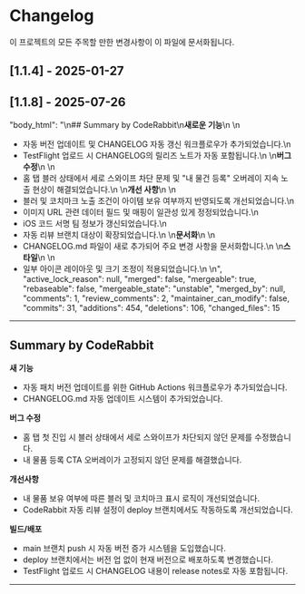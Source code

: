 # Changelog

이 프로젝트의 모든 주목할 만한 변경사항이 이 파일에 문서화됩니다.

  
## [1.1.4] - 2025-01-27
## [1.1.8] - 2025-07-26

"body_html": "\n## Summary by CodeRabbit\n**새로운 기능**\n
\n
- 자동 버전 업데이트 및 CHANGELOG 자동 갱신 워크플로우가 추가되었습니다.\n
- TestFlight 업로드 시 CHANGELOG의 릴리즈 노트가 자동 포함됩니다.\n
\n**버그 수정**\n
\n
- 홈 탭 블러 상태에서 세로 스와이프 차단 문제 및 \"내 물건 등록\" 오버레이 지속 노출 현상이 해결되었습니다.\n
\n**개선 사항**\n
\n
- 블러 및 코치마크 노출 조건이 아이템 보유 여부까지 반영되도록 개선되었습니다.\n
- 이미지 URL 관련 데이터 필드 및 매핑이 일관성 있게 정정되었습니다.\n
- iOS 코드 서명 팀 정보가 갱신되었습니다.\n
- 자동 리뷰 브랜치 대상이 확장되었습니다.\n
\n**문서화**\n
\n
- CHANGELOG.md 파일이 새로 추가되어 주요 변경 사항을 문서화합니다.\n
\n**스타일**\n
\n
- 일부 아이콘 레이아웃 및 크기 조정이 적용되었습니다.\n
\n",
"active_lock_reason": null,
"merged": false,
"mergeable": true,
"rebaseable": false,
"mergeable_state": "unstable",
"merged_by": null,
"comments": 1,
"review_comments": 2,
"maintainer_can_modify": false,
"commits": 31,
"additions": 454,
"deletions": 106,
"changed_files": 15

---


## Summary by CodeRabbit

**새 기능**
- 자동 패치 버전 업데이트를 위한 GitHub Actions 워크플로우가 추가되었습니다.
- CHANGELOG.md 자동 업데이트 시스템이 추가되었습니다.

**버그 수정**
- 홈 탭 첫 진입 시 블러 상태에서 세로 스와이프가 차단되지 않던 문제를 수정했습니다.
- 내 물품 등록 CTA 오버레이가 고정되지 않던 문제를 해결했습니다.

**개선사항**
- 내 물품 보유 여부에 따른 블러 및 코치마크 표시 로직이 개선되었습니다.
- CodeRabbit 자동 리뷰 설정이 deploy 브랜치에서도 작동하도록 개선되었습니다.

**빌드/배포**
- main 브랜치 push 시 자동 버전 증가 시스템을 도입했습니다.
- deploy 브랜치에서는 버전 업 없이 현재 버전으로 배포하도록 변경했습니다.
- TestFlight 업로드 시 CHANGELOG 내용이 release notes로 자동 포함됩니다.

--- 